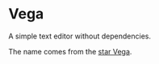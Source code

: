 # Vega

A simple text editor without dependencies.

The name comes from the [star Vega](https://en.wikipedia.org/wiki/Vega).
